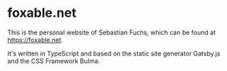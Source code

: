 # foxable.net

This is the personal website of Sebastian Fuchs, which can be found at https://foxable.net.

It's written in TypeScript and based on the static site generator Gatsby.js and the CSS Framework Bulma.
